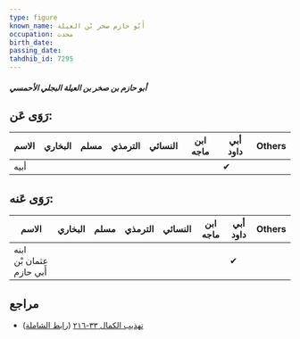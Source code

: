 ```yaml
---
type: figure
known_name: أَبُو حازم صخر بْن العيلة
occupation: محدث
birth_date:
passing_date:
tahdhib_id: 7295
---
```

##### أبو حازم بن صخر بن العيلة البجلي الأحمسي

## رَوَى عَن:
| الاسم | البخاري | مسلم | الترمذي | النسائي | ابن ماجه | أبي داود | Others |
| ----- | ------- | ---- | ------- | ------- | -------- | -------- | ------ |
| أبيه  |         |      |         |         |          | ✔        |        |
## رَوَى عَنه:
| الاسم                    | البخاري | مسلم | الترمذي | النسائي | ابن ماجه | أبي داود | Others |
| ------------------------ | ------- | ---- | ------- | ------- | -------- | -------- | ------ |
| ابنه عثمان بْن أَبي حازم |         |      |         |         |          | ✔        |        |
## مراجع
- [تهذيب الكمال ٣٣-٢١٦](obsidian://open?vault=Tahdhib-al-Kamal&file=Figures/٧٢٩٥-أبو%20حازم%20بن%20صخر%20بن%20العيلة%20البجلي%20الأحمسي) ([رابط الشاملة](https://shamela.ws/book/3722/17887))